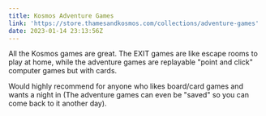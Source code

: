 ```yaml
---
title: Kosmos Adventure Games
link: 'https://store.thamesandkosmos.com/collections/adventure-games'
date: 2023-01-14 23:13:56Z
---
```


﻿All the Kosmos games are great. The EXIT games are like escape rooms to play at home, while the adventure games are replayable "point and click" computer games but with cards.&#x20;

﻿Would highly recommend for anyone who likes board/card games and wants a night in (The adventure games can even be "saved" so you can come back to it another day).
